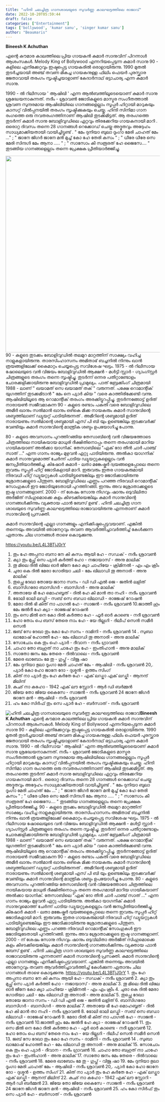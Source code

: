 ```yaml
---
title: "ഹിന്ദി ചലച്ചിത്ര ഗാനശാഖയുടെ സുവർണ്ണ കാലഘട്ടത്തിലെ രാജാവ്"
date: 2022-10-20T05:59:44
draft: false
categories: ["Entertainment"]
tags: ['bollywood', 'kumar sanu', 'singer kumar sanu']
author: "Beaumaris"
---
```


<strong> Bineesh K Achuthan</strong>

എന്റെ കൗമാര കാലത്തിലെ പ്രിയ ഗായകൻ കുമാർ സാനുവിന് പിറന്നാൾ ആശംസകൾ. Melody King of Bollywood എന്നറിയപ്പെടുന്ന കുമാർ സാനു 90 - കളിലെ എനിക്കേറ്റവും ഇഷ്ടപ്പെട്ട ഗായകരിൽ ഒരാളായിരുന്നു. 1990 മുതൽ തുടർച്ചയായി അഞ്ച് തവണ മികച്ച ഗായകനുള്ള ഫിലിം ഫെയർ പുരസ്ക്കാര ജേതാവായി തരംഗം സൃഷ്ടിച്ചയാളാണ് കേദാർനാഥ് ഭട്ടാചാര്യ എന്ന കുമാർ സാനു.

1990 - ൽ റിലീസായ ' ആഷിഖി ' എന്ന ആൽബത്തിലൂടെയൊണ് കുമാർ സാനു ശ്രദ്ധേയനാകുന്നത്. നദീം - ശ്രാവൺ ജോടികളുടെ മാസ്മര സംഗീതത്താൽ ശ്രവണ സുന്ദരമായ ആഷിഖിയിലെ ഗാനങ്ങളെല്ലാം സൂപ്പർ ഹിറ്റായി മാറുകയും കാസറ്റ് വിൽപ്പനയിൽ തരംഗം സൃഷ്ടിക്കുകയും ചെയ്തു. ഹിന്ദി സിനിമാ ഗാന രംഗത്തെ ഒരു നവതരംഗത്തിനാണ് ആഷിഖി തുടക്കമിട്ടത്. ആ തരംഗത്തെ തുടർന്ന് കുമാർ സാനു ബോളിവുഡിലെ ഏറ്റവും തിരക്കേറിയ ഗായകനായി മാറി . ഒരൊറ്റ ദിവസം തന്നെ 28 ഗാനങ്ങൾ റെക്കോഡ് ചെയ്ത അദ്ഭുതവും അദ്ദേഹം സാധ്യമാക്കിയതായി വായിച്ചിട്ടുണ്ട് . " മേം ദുനിയാ ബുലാ ദൂംഗാ മേരി ചാഹത് മേം ..." ; " ജാനേ ജിഗർ ജാനേ മൻ മുച്ച് കോ ഹേ തേരി കസം " ; " ധീരേ ധീരേ സെ മേരി സിന്ദഗി മേം ആനാ ..... " ; " സാസോം കീ സരൂരത് ഹേ ജൈസേ.... " തുടങ്ങിയ ഗാനങ്ങളെല്ലാം തന്നെ പ്രേക്ഷക പ്രീതിയാർജ്ജിച്ചു.

<img class="wp-image-355419 aligncenter" src="https://cdn.boolokam.com/articles/2022/10/ghgh.jpg" alt="" width="855" height="641" />90 - കളുടെ തുടക്കം ബോളിവുഡിൽ തലമുറ മാറ്റത്തിന് സാക്ഷ്യം വഹിച്ച നാളുകളായിരുന്നു. താരസിംഹാസനം അമിതാഭ് ബച്ചനിൽ നിന്നും ഖാൻ ത്രയങ്ങളിലേക്ക് കൈമാറ്റം ചെയ്യപ്പെട്ട സവിശേഷ ഘട്ടം. 1975 - ൽ റിലീസായ ഷോലെയുടെ വൻ വിജയം ബോളിവുഡിൽ ആക്ഷൻ - മൾട്ടി സ്റ്റാർ - ഗ്യാംഗ്സ്റ്റർ ചിത്രങ്ങളുടെ തരംഗം തന്നെ സൃഷ്ടിച്ചു. തുടർന്ന് ഒന്നര പതീറ്റാണ്ടോളം ചോരക്കളിക്കായിരുന്നു ബോളിവുഡിൽ പ്രാമുഖ്യം. പാത് ബ്രേക്കിംഗ് ചിത്രമായി 1988 - ലാണ് " ഖയാമത് സെ ഖയാമത് തക് " വരുന്നത്. പക്ഷേ റൊമാന്റിക് യുഗത്തിന് തുടക്കമിടാൻ " മേം നെ പ്യാർ കിയ " വരെ കാത്തിരിക്കേണ്ടി വന്നു. ആഷിഖിയിലൂടെ ആ റൊമാന്റിക് തരംഗം അരക്കിട്ടുറപ്പിച്ചു. തുടർന്നങ്ങോട്ട് ഉദിത് നാരായൺ സജീവമാകുന്ന 90 - കളുടെ രണ്ടാം പകുതി വരെ ബോളിവുഡിലെ അമീർ ഖാനും സൽമാൻ ഖാനും ഒഴികെ മിക്ക നായകരും കുമാർ സാനുവിന്റെ ശബ്ദത്തിലാണ് ഡ്യുയറ്റ് പാടിയിരുന്നത് . അമീറിന്റെ ശബ്ദമായി ഉദിത് നാരായണും സൽമാന്റെ ശബ്ദമായി എസ് പി ബി യും ഉണ്ടെങ്കിലും ഇടക്കവർക്ക് വേണ്ടിയും കുമാർ സാനുവിന്റെ മാന്ത്രിക ശബ്ദം ഉപയോഗിച്ചു പോന്നു.

80 - കളുടെ അവസാനം പുറത്തിറങ്ങിയ തേസാബിന്റെ വൻ വിജയത്തോടെ ചിത്രത്തിലെ നായികയായ മാധുരി ദീക്ഷിതിനൊപ്പം തന്നെ തരംഗമായി മാറിയ ഗായികയാണ് അൽക്കാ യാഗ്നിക്. തേസാബിലെ "ഏക് ദോ തീൻ ചാർ പാഞ്ച് സാത് ..." എന്ന ഗാനം രാജ്യം മുഴുവൻ ഏറ്റു പാടിയിരുന്നു. അൽകാ യാഗനിക് കുമാർ സാനുവുമൊത്ത് ചേർന്ന് പാടിയ ഡ്യുയറ്റുകളെല്ലാം വൻ ജനപ്രീതിയാർജ്ജിച്ചു. കിഷോർ കുമാർ - ലതാ മങ്കേഷ്കർ ദ്വയങ്ങളെപ്പോലെ തന്നെ ഇവരും സൂപ്പർ ഹിറ്റ് ജോടികളായി മാറി. ഇരുവരും ഇതര ഗായകരുമായി നിരവധി ഹിറ്റ് ഡ്യുയറ്റുകൾ പാടിയിട്ടുണ്ടെങ്കിലും ഈ ജോടിക്കായിരുന്നു ശ്രോതാക്കളുടെ പിന്തുണ. ബോളിവുഡിലെ എണ്ണം പറഞ്ഞ നിരവധി റൊമാന്റിക് സോംഗുകൾ ഈ ജോടിയുടേതായി പുറത്തിറങ്ങി. ഇന്നും അവ ശ്രോതാക്കളുടെ ഇഷ്ട ഗാനങ്ങളാണ്. 2000 - ന് ശേഷം സോനു നിഗവും ഷാനും ഒടുവിലിതാ അർജിത് സിംഗുമൊക്കെ കളം കീഴടക്കിയെങ്കിലും കുമാർ സാനുവിന്റെ ഗാനങ്ങൾക്കിന്നും വ്യക്തായ ഫാൻ ബേസ് ഉണ്ട് . ഹിന്ദി ചലച്ചിത്ര ഗാന ശാഖയുടെ സുവർണ്ണ കാലഘട്ടത്തിലെ രാജാവായിരുന്നു എന്നതാണ് കുമാർ സാനുവിന്റെ പ്രസക്തി.

കുമാർ സാനുവിന്റെ എല്ലാ ഗാനങ്ങളും എനിക്കിഷ്ടപ്പെട്ടവയാണ്. എങ്കിൽ തന്നെയും അവയിൽ ഞാനേറ്റവും തവണ ആവർത്തിച്ചാവർത്തിച്ച് കേൾക്കുന്ന ഏതാനും ചില ഗാനങ്ങൾ താഴെ കൊടുക്കുന്നു.

https://youtu.be/L4L3BTjJ0rY

1. തും ഹേ അപ്പനാ ബനാ നേ കി കസം ആയി ഹേ - സഡക് - നദീം ശ്രാവൺ
2. ക്യാ തും മുച്ഛ് സെ പ്യാർ കർത്തി ഹോ - നജായാസ് - അനു മാലിക്
3. തൂ മിലെ ദിൽ ഖിലേ ഓർ ജീനേ കോ ക്യാ ചാഹിയേ - ക്രിമിനൽ - എം എം ക്രീം
4. ചുരാ കെ ദിൽ മേരാ ഗോരിയാ ചലി - മേം ഖിലാഡി തൂ അനാരി - അനു മാലിക്
5. തുച്ഛെ ദേഖാ തോയേ ജാനാ സനം - ഡി ഡി എൽ ജെ - ജതിൻ ലളിത്
6. ബാസിഗരോ ബാസിഗർ - ബാസിഗർ - അനു മാലിക്
7. അതായേ ഭീ ഹേ മൊഹബ്ബത് - ദിൽ ഹേ കി മാൻ താ നഹി - നദീം ശ്രാവൺ
8. ഭോലി ഭാലി ലഡ്കി - സബ് സെ ബഡാ ഖിലാഡി - രാജേഷ് റോഷൻ
9. മേരാ ദിൽ ഭി കിത് നാ പാഗൽ ഹേ - സാജൻ - നദീം ശ്രാവൺ
10.ജാത്തീ ഹും മേം ജൽദീ ഹേ ക്യാ - രാജേഷ് റോഷൻ
11. തും സെ മിൽ നെ കോ ദിൽ കർത്താ ഹേ - ഫൂർ ഓർ കാണ്ടെ - നദീ ശ്രാവൺ
12. ഹോ തോം പെ ബസ് തേരെ നാം ഹേ - യേ ദില്ലഗി - ദിലീപ് സെൻ സമീർ സെൻ
13. ജബ് സേ ദേഖാ തും കോ ഹേ സനം - ദാമിനി - നദീം ശ്രാവൺ
14 . സുബാ ഖാമോഷ് ഹോത്തീ ഹേ - മേം ഖിലാഡി തൂ അനാരി - അനു മാലിക്
15. സോചോം കെ തും ഹെ പ്യാർ - ദീവാന - നദീം ഗ്രാവൺ
16. ചാഹാ തോ ബഹുത് നാ ചാഹേ തും ഹേ - ഇംതിഹാൻ - അനു മാലിക്
17. സാതോ ജനം മേം തേരെ - ദിൽവാലെ - നദീം ശ്രാവൺ
18. മേരെ ഖാബോം മേ തു - ഗുപ്ത് - വിജു ഷാ
19. മേം ദുനിയാ ഭുലാ ദൂംഗാ മേരി ചാഹത് മേം - ആഷിഖി - നദീം ശ്രാവൺ
20,. പ്യാർ കോ ഹോ ജാനേ ദോ - ദുശ്മൻ - ഉത്തം സിംഗ്
21. കിത് നാ പ്യാർ തും ഹേ കർതേ ഹേ - എക് ലഡ്കാ എക് ലഡ്കി - ആനന്ദ് മിലിന്ദ്
22. കുഛ് നാ കഹോ - 1942 എക് ലൗ സ്റ്റോറി - ആർ ഡി ബർമ്മൻ
23. ജിയേ തോ ജിയേ കൈസേ - സാജൻ - നദീം ശ്രാവൺ
24 ജാനേ ജിഗർ ജാനേ മൻ - ആഷിഖി - നദീം ശ്രാവൺ
25. ഹം കോ സിർഫ് തും സെ പ്യാർ ഹേ - ബർസാത് - നദീം ശ്രാവൺ


![ഹിന്ദി ചലച്ചിത്ര ഗാനശാഖയുടെ സുവർണ്ണ കാലഘട്ടത്തിലെ രാജാവ്](https://cdn.boolokam.com/articles/2022/10/ghgh.jpg)**Bineesh K Achuthan** എന്റെ കൗമാര കാലത്തിലെ പ്രിയ ഗായകൻ കുമാർ സാനുവിന് പിറന്നാൾ ആശംസകൾ. Melody King of Bollywood എന്നറിയപ്പെടുന്ന കുമാർ സാനു 90 - കളിലെ എനിക്കേറ്റവും ഇഷ്ടപ്പെട്ട ഗായകരിൽ ഒരാളായിരുന്നു. 1990 മുതൽ തുടർച്ചയായി അഞ്ച് തവണ മികച്ച ഗായകനുള്ള ഫിലിം ഫെയർ പുരസ്ക്കാര ജേതാവായി തരംഗം സൃഷ്ടിച്ചയാളാണ് കേദാർനാഥ് ഭട്ടാചാര്യ എന്ന കുമാർ സാനു. 1990 - ൽ റിലീസായ ' ആഷിഖി ' എന്ന ആൽബത്തിലൂടെയൊണ് കുമാർ സാനു ശ്രദ്ധേയനാകുന്നത്. നദീം - ശ്രാവൺ ജോടികളുടെ മാസ്മര സംഗീതത്താൽ ശ്രവണ സുന്ദരമായ ആഷിഖിയിലെ ഗാനങ്ങളെല്ലാം സൂപ്പർ ഹിറ്റായി മാറുകയും കാസറ്റ് വിൽപ്പനയിൽ തരംഗം സൃഷ്ടിക്കുകയും ചെയ്തു. ഹിന്ദി സിനിമാ ഗാന രംഗത്തെ ഒരു നവതരംഗത്തിനാണ് ആഷിഖി തുടക്കമിട്ടത്. ആ തരംഗത്തെ തുടർന്ന് കുമാർ സാനു ബോളിവുഡിലെ ഏറ്റവും തിരക്കേറിയ ഗായകനായി മാറി . ഒരൊറ്റ ദിവസം തന്നെ 28 ഗാനങ്ങൾ റെക്കോഡ് ചെയ്ത അദ്ഭുതവും അദ്ദേഹം സാധ്യമാക്കിയതായി വായിച്ചിട്ടുണ്ട് . " മേം ദുനിയാ ബുലാ ദൂംഗാ മേരി ചാഹത് മേം ..." ; " ജാനേ ജിഗർ ജാനേ മൻ മുച്ച് കോ ഹേ തേരി കസം " ; " ധീരേ ധീരേ സെ മേരി സിന്ദഗി മേം ആനാ ..... " ; " സാസോം കീ സരൂരത് ഹേ ജൈസേ.... " തുടങ്ങിയ ഗാനങ്ങളെല്ലാം തന്നെ പ്രേക്ഷക പ്രീതിയാർജ്ജിച്ചു. 90 - കളുടെ തുടക്കം ബോളിവുഡിൽ തലമുറ മാറ്റത്തിന് സാക്ഷ്യം വഹിച്ച നാളുകളായിരുന്നു. താരസിംഹാസനം അമിതാഭ് ബച്ചനിൽ നിന്നും ഖാൻ ത്രയങ്ങളിലേക്ക് കൈമാറ്റം ചെയ്യപ്പെട്ട സവിശേഷ ഘട്ടം. 1975 - ൽ റിലീസായ ഷോലെയുടെ വൻ വിജയം ബോളിവുഡിൽ ആക്ഷൻ - മൾട്ടി സ്റ്റാർ - ഗ്യാംഗ്സ്റ്റർ ചിത്രങ്ങളുടെ തരംഗം തന്നെ സൃഷ്ടിച്ചു. തുടർന്ന് ഒന്നര പതീറ്റാണ്ടോളം ചോരക്കളിക്കായിരുന്നു ബോളിവുഡിൽ പ്രാമുഖ്യം. പാത് ബ്രേക്കിംഗ് ചിത്രമായി 1988 - ലാണ് " ഖയാമത് സെ ഖയാമത് തക് " വരുന്നത്. പക്ഷേ റൊമാന്റിക് യുഗത്തിന് തുടക്കമിടാൻ " മേം നെ പ്യാർ കിയ " വരെ കാത്തിരിക്കേണ്ടി വന്നു. ആഷിഖിയിലൂടെ ആ റൊമാന്റിക് തരംഗം അരക്കിട്ടുറപ്പിച്ചു. തുടർന്നങ്ങോട്ട് ഉദിത് നാരായൺ സജീവമാകുന്ന 90 - കളുടെ രണ്ടാം പകുതി വരെ ബോളിവുഡിലെ അമീർ ഖാനും സൽമാൻ ഖാനും ഒഴികെ മിക്ക നായകരും കുമാർ സാനുവിന്റെ ശബ്ദത്തിലാണ് ഡ്യുയറ്റ് പാടിയിരുന്നത് . അമീറിന്റെ ശബ്ദമായി ഉദിത് നാരായണും സൽമാന്റെ ശബ്ദമായി എസ് പി ബി യും ഉണ്ടെങ്കിലും ഇടക്കവർക്ക് വേണ്ടിയും കുമാർ സാനുവിന്റെ മാന്ത്രിക ശബ്ദം ഉപയോഗിച്ചു പോന്നു. 80 - കളുടെ അവസാനം പുറത്തിറങ്ങിയ തേസാബിന്റെ വൻ വിജയത്തോടെ ചിത്രത്തിലെ നായികയായ മാധുരി ദീക്ഷിതിനൊപ്പം തന്നെ തരംഗമായി മാറിയ ഗായികയാണ് അൽക്കാ യാഗ്നിക്. തേസാബിലെ "ഏക് ദോ തീൻ ചാർ പാഞ്ച് സാത് ..." എന്ന ഗാനം രാജ്യം മുഴുവൻ ഏറ്റു പാടിയിരുന്നു. അൽകാ യാഗനിക് കുമാർ സാനുവുമൊത്ത് ചേർന്ന് പാടിയ ഡ്യുയറ്റുകളെല്ലാം വൻ ജനപ്രീതിയാർജ്ജിച്ചു. കിഷോർ കുമാർ - ലതാ മങ്കേഷ്കർ ദ്വയങ്ങളെപ്പോലെ തന്നെ ഇവരും സൂപ്പർ ഹിറ്റ് ജോടികളായി മാറി. ഇരുവരും ഇതര ഗായകരുമായി നിരവധി ഹിറ്റ് ഡ്യുയറ്റുകൾ പാടിയിട്ടുണ്ടെങ്കിലും ഈ ജോടിക്കായിരുന്നു ശ്രോതാക്കളുടെ പിന്തുണ. ബോളിവുഡിലെ എണ്ണം പറഞ്ഞ നിരവധി റൊമാന്റിക് സോംഗുകൾ ഈ ജോടിയുടേതായി പുറത്തിറങ്ങി. ഇന്നും അവ ശ്രോതാക്കളുടെ ഇഷ്ട ഗാനങ്ങളാണ്. 2000 - ന് ശേഷം സോനു നിഗവും ഷാനും ഒടുവിലിതാ അർജിത് സിംഗുമൊക്കെ കളം കീഴടക്കിയെങ്കിലും കുമാർ സാനുവിന്റെ ഗാനങ്ങൾക്കിന്നും വ്യക്തായ ഫാൻ ബേസ് ഉണ്ട് . ഹിന്ദി ചലച്ചിത്ര ഗാന ശാഖയുടെ സുവർണ്ണ കാലഘട്ടത്തിലെ രാജാവായിരുന്നു എന്നതാണ് കുമാർ സാനുവിന്റെ പ്രസക്തി. കുമാർ സാനുവിന്റെ എല്ലാ ഗാനങ്ങളും എനിക്കിഷ്ടപ്പെട്ടവയാണ്. എങ്കിൽ തന്നെയും അവയിൽ ഞാനേറ്റവും തവണ ആവർത്തിച്ചാവർത്തിച്ച് കേൾക്കുന്ന ഏതാനും ചില ഗാനങ്ങൾ താഴെ കൊടുക്കുന്നു. https://youtu.be/L4L3BTjJ0rY 1\. തും ഹേ അപ്പനാ ബനാ നേ കി കസം ആയി ഹേ - സഡക് - നദീം ശ്രാവൺ 2\. ക്യാ തും മുച്ഛ് സെ പ്യാർ കർത്തി ഹോ - നജായാസ് - അനു മാലിക് 3\. തൂ മിലെ ദിൽ ഖിലേ ഓർ ജീനേ കോ ക്യാ ചാഹിയേ - ക്രിമിനൽ - എം എം ക്രീം 4\. ചുരാ കെ ദിൽ മേരാ ഗോരിയാ ചലി - മേം ഖിലാഡി തൂ അനാരി - അനു മാലിക് 5\. തുച്ഛെ ദേഖാ തോയേ ജാനാ സനം - ഡി ഡി എൽ ജെ - ജതിൻ ലളിത് 6\. ബാസിഗരോ ബാസിഗർ - ബാസിഗർ - അനു മാലിക് 7\. അതായേ ഭീ ഹേ മൊഹബ്ബത് - ദിൽ ഹേ കി മാൻ താ നഹി - നദീം ശ്രാവൺ 8\. ഭോലി ഭാലി ലഡ്കി - സബ് സെ ബഡാ ഖിലാഡി - രാജേഷ് റോഷൻ 9\. മേരാ ദിൽ ഭി കിത് നാ പാഗൽ ഹേ - സാജൻ - നദീം ശ്രാവൺ 10.ജാത്തീ ഹും മേം ജൽദീ ഹേ ക്യാ - രാജേഷ് റോഷൻ 11\. തും സെ മിൽ നെ കോ ദിൽ കർത്താ ഹേ - ഫൂർ ഓർ കാണ്ടെ - നദീ ശ്രാവൺ 12\. ഹോ തോം പെ ബസ് തേരെ നാം ഹേ - യേ ദില്ലഗി - ദിലീപ് സെൻ സമീർ സെൻ 13\. ജബ് സേ ദേഖാ തും കോ ഹേ സനം - ദാമിനി - നദീം ശ്രാവൺ 14 . സുബാ ഖാമോഷ് ഹോത്തീ ഹേ - മേം ഖിലാഡി തൂ അനാരി - അനു മാലിക് 15\. സോചോം കെ തും ഹെ പ്യാർ - ദീവാന - നദീം ഗ്രാവൺ 16\. ചാഹാ തോ ബഹുത് നാ ചാഹേ തും ഹേ - ഇംതിഹാൻ - അനു മാലിക് 17\. സാതോ ജനം മേം തേരെ - ദിൽവാലെ - നദീം ശ്രാവൺ 18\. മേരെ ഖാബോം മേ തു - ഗുപ്ത് - വിജു ഷാ 19\. മേം ദുനിയാ ഭുലാ ദൂംഗാ മേരി ചാഹത് മേം - ആഷിഖി - നദീം ശ്രാവൺ 20,. പ്യാർ കോ ഹോ ജാനേ ദോ - ദുശ്മൻ - ഉത്തം സിംഗ് 21\. കിത് നാ പ്യാർ തും ഹേ കർതേ ഹേ - എക് ലഡ്കാ എക് ലഡ്കി - ആനന്ദ് മിലിന്ദ് 22\. കുഛ് നാ കഹോ - 1942 എക് ലൗ സ്റ്റോറി - ആർ ഡി ബർമ്മൻ 23\. ജിയേ തോ ജിയേ കൈസേ - സാജൻ - നദീം ശ്രാവൺ 24 ജാനേ ജിഗർ ജാനേ മൻ - ആഷിഖി - നദീം ശ്രാവൺ 25\. ഹം കോ സിർഫ് തും സെ പ്യാർ ഹേ - ബർസാത് - നദീം ശ്രാവൺ
